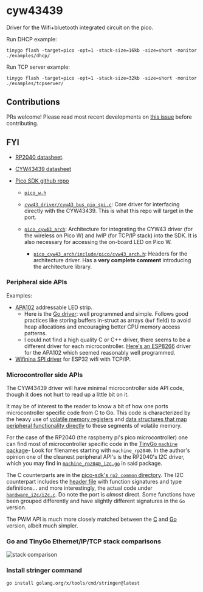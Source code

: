 # cyw43439
Driver for the Wifi+bluetooth integrated circuit on the pico.

Run DHCP example:
```shell
tinygo flash -target=pico -opt=1 -stack-size=16kb -size=short -monitor  ./examples/dhcp/
```

Run TCP server example:
```shell
tinygo flash -target=pico -opt=1 -stack-size=32kb -size=short -monitor  ./examples/tcpserver/
```


## Contributions
PRs welcome! Please read most recent developments on [this issue](https://github.com/tinygo-org/tinygo/issues/2947) before contributing.

## FYI
* [RP2040 datasheet](https://datasheets.raspberrypi.com/rp2040/rp2040-datasheet.pdf).

* [CYW43439 datasheet](https://www.infineon.com/dgdl/Infineon-CYW43439-DataSheet-v03_00-EN.pdf?fileId=8ac78c8c8386267f0183c320336c029f)

* [Pico SDK github repo](https://github.com/raspberrypi/pico-sdk)
    * [`pico_w.h`](https://github.com/raspberrypi/pico-sdk/blob/master/src/boards/include/boards/pico_w.h)
    
    * [`cyw43_driver/cyw43_bus_pio_spi.c`](https://github.com/raspberrypi/pico-sdk/blob/master/src/rp2_common/cyw43_driver/cyw43_bus_pio_spi.c): Core driver for interfacing directly with the CYW43439. This is what this repo will target in the port. 
    
    * [`pico_cyw43_arch`](https://github.com/raspberrypi/pico-sdk/blob/master/src/rp2_common/pico_cyw43_arch): Architecture for integrating the CYW43 driver (for the wireless on Pico W) and lwIP (for TCP/IP stack) into the SDK. It is also necessary for accessing the on-board LED on Pico W.
        * [`pico_cyw43_arch/include/pico/cyw43_arch.h`](https://github.com/raspberrypi/pico-sdk/blob/master/src/rp2_common/pico_cyw43_arch/include/pico/cyw43_arch.h): Headers for the architecture driver. Has a **very complete comment** introducing the architecture library.

### Peripheral side APIs
Examples:
* [APA102](https://www.pololu.com/product/2554) addressable LED strip. 
    - Here is the [Go driver](https://github.com/tinygo-org/drivers/blob/release/apa102/apa102.go): well programmed and simple. Follows good practices like storing buffers in-struct as arrays (`buf` field) to avoid heap allocations and encouraging better CPU memory access patterns.
    - I could not find a high quality C or C++ driver, there seems to be a different driver for each microcontroller. [Here's an ESP8266](https://github.com/leonyuhanov/esp8266apa102driver/blob/master/apa102LEDStrip.cpp) driver for the APA102 which seemed reasonably well programmed.
* [Wifinina SPI driver](https://github.com/tinygo-org/drivers/tree/release/wifinina) for ESP32 wifi with TCP/IP.


### Microcontroller side APIs
The CYW43439 driver will have minimal microcontroller side API code, though it does not hurt to read up a little bit on it.

It may be of interest to the reader to know a bit of how one ports microcontroller specific code from C to Go. This code is characterized by the heavy use of [volatile memory registers](https://github.com/tinygo-org/tinygo/blob/c7a23183e822b9eebb639902414a0e08a09fbba0/src/machine/machine_rp2040_pwm.go#L40-L44) and [data structures that map peripheral functionality directly](https://github.com/tinygo-org/tinygo/blob/c7a23183e822b9eebb639902414a0e08a09fbba0/src/machine/machine_rp2040_pwm.go#L54) to these segments of volatile memory.

For the case of the RP2040 (the raspberry pi's pico microcontroller) one can find most of microcontroller specific code in the [TinyGo `machine` package](https://github.com/tinygo-org/tinygo/tree/release/src/machine)- Look for filenames starting with `machine_rp2040`. In the author's opinion one of the cleanest peripheral API's is the RP2040's I2C driver, which you may find in [`machine_rp2040_i2c.go`](https://github.com/tinygo-org/tinygo/blob/release/src/machine/machine_rp2040_i2c.go) in said package.

The C counterparts are in the [pico-sdk's `rp2_common` directory](https://github.com/raspberrypi/pico-sdk/tree/master/src/rp2_common). The I2C counterpart includes the [header file](https://github.com/raspberrypi/pico-sdk/blob/master/src/rp2_common/hardware_i2c/include/hardware/i2c.h) with function signatures and type definitions... and more interestingly, the actual code under [`hardware_i2c/i2c.c`](https://github.com/raspberrypi/pico-sdk/blob/master/src/rp2_common/hardware_i2c/i2c.c). Do note the port is *almost* direct. Some functions have been grouped differently and have slightly different signatures in the `Go` version.

The PWM API is much more closely matched between the [C](https://github.com/raspberrypi/pico-sdk/blob/master/src/rp2_common/hardware_pwm/include/hardware/pwm.h) and [Go](https://github.com/tinygo-org/tinygo/blob/release/src/machine/machine_rp2040_pwm.go) version, albeit much simpler.


### Go and TinyGo Ethernet/IP/TCP stack comparisons
![stack comparison](stack_comparison.png)

### Install stringer command
```sh
go install golang.org/x/tools/cmd/stringer@latest
```